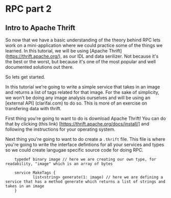 # RPC part 2

## Intro to Apache Thrift

So now that we have a basic understanding of the theory behind RPC lets work on a mini-application where we could practice some of the things we learned. In this tutorial, we will be using [Apache Thrift] (https://thrift.apache.org/), as our IDL and data serilizer. Not because it's the best or the worst, but because it's one of the most popular and well documented solutions out there.

So lets get started.

In this tutorial we're going to write a simple service that takes in an image and returns a list of tags related for that image. For the sake of simplicity, we won't be doing any image analysis ourselves and will be using an [external API] (clarifai.com) to do so. This is more of an exercise on transfering data with thrift.

First thing you're going to want to do is download Apache Thrift! You can do that by clicking (this link) [https://thrift.apache.org/docs/install/] and following the instructions for your operating system. 

Next thing you're going to want to do create a `.thrift` file. This file is where you're going to write the interface defintions for all your services and types so we could create langugae specific source code for doing RPC. 

```thrift
    typedef binary image // here we are creating our own type, for readability, "image" which is an array of bytes
    
    service MakeTags {
            list<string> generate(1: image) // here we are defining a service that has a method generate which returns a list of strings and takes in an image
    }
```

